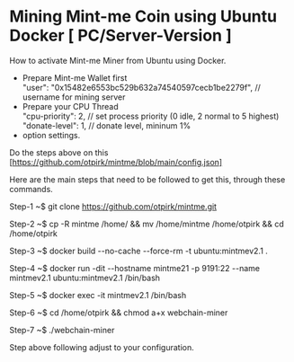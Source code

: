 # Mining Mint-me Coin using Ubuntu Docker [ PC/Server-Version ]
How to activate Mint-me Miner from Ubuntu using Docker.
- Prepare Mint-me Wallet first
   <br/> "user": "0x15482e6553bc529b632a74540597cecb1be2279f",   // username for mining server
- Prepare your CPU Thread
    <br/> "cpu-priority": 2,   // set process priority (0 idle, 2 normal to 5 highest)
   <br/>  "donate-level": 1,   // donate level, mininum 1%
- option settings.

Do the steps above on this [https://github.com/otpirk/mintme/blob/main/config.json]


Here are the main steps that need to be followed to get this, through these commands.

Step-1
~$ git clone https://github.com/otpirk/mintme.git

Step-2
~$ cp -R mintme /home/ && mv /home/mintme /home/otpirk && cd /home/otpirk

Step-3
~$ docker build --no-cache --force-rm -t ubuntu:mintmev2.1 .

Step-4
~$ docker run -dit --hostname mintme21 -p 9191:22 --name mintmev2.1 ubuntu:mintmev2.1 /bin/bash

Step-5
~$ docker exec -it mintmev2.1 /bin/bash

Step-6
~$ cd /home/otpirk && chmod a+x webchain-miner

Step-7
~$ ./webchain-miner


Step above following adjust to your configuration.
